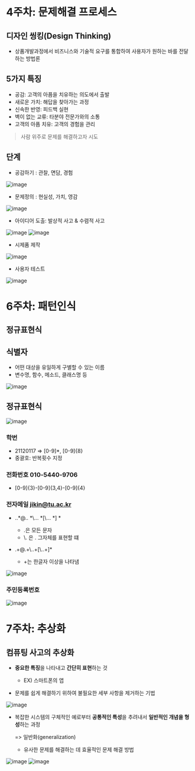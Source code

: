 # 4주차: 문제해결 프로세스

## 디자인 씽킹(Design Thinking)

- 상품개발과정에서 비즈니스와 기술적 요구를 통합하여 사용자가 원하는 바를 전달하는 방법론

## 5가지 특징

- 공감: 고객의 아픔을 치유하는 의도에서 출발
- 새로운 가치: 해답을 찾아가는 과정
- 신속한 반영: 피드백 실현
- 벽이 없는 교류: 타분야 전문가와의 소통
- 고객의 아픔 치유: 고객의 경험을 관리

>사람 위주로 문제를 해결하고자 시도

## 단계

- 공감하기 : 관찰, 면담, 경험

![image](https://user-images.githubusercontent.com/68841702/147636410-f80db259-4b3b-43ab-a075-322026b7b912.png)

- 문제정의 : 현실성, 가치, 영감

![image](https://user-images.githubusercontent.com/68841702/147636455-0fe27679-f697-4343-a61d-328c3afca682.png)

- 아이디어 도출: 발상적 사고 & 수렴적 사고

![image](https://user-images.githubusercontent.com/68841702/147636505-5f0c10f0-4cd1-4557-9d3b-2774c0863761.png)
![image](https://user-images.githubusercontent.com/68841702/147636513-67218516-1167-40ea-8a64-7084d793faca.png)

- 시제품 제작

![image](https://user-images.githubusercontent.com/68841702/147636582-e41b2291-d7bb-439d-9c6c-6cc73be0fea5.png)

- 사용자 테스트

![image](https://user-images.githubusercontent.com/68841702/147636618-97d9c861-6fa9-41af-90be-b5b6d929373c.png)



# 6주차: 패턴인식

## 정규표현식

## 식별자

- 어떤 대상을 유일하게 구별할 수 있는 이름
- 변수명, 함수, 메소드, 클래스명 등

![image](https://user-images.githubusercontent.com/68841702/147629877-0581ea52-5be1-4555-a844-df684b4fa86d.png)



## 정규표현식

![image](https://user-images.githubusercontent.com/68841702/147630011-f50a497c-d17c-4caf-8c2b-a518a4732962.png)

### 학번

- 21120117 => [0-9]*,   [0-9]{8}
- 중괄호:  반복횟수 지정  

### 전화번호 010-5440-9706

- [0-9]{3}-[0-9]{3,4}-[0-9]{4}

### 전자메일 jikin@tu.ac.kr

- ..*@.. *\\... *[\\... *] *
  - .은 모든 문자
  - \\. 은 . 그자체를 표현할 떄

- .+@.+\\..+[\\..+]*
  - +는 한글자 이상을 나타냄

![image](https://user-images.githubusercontent.com/68841702/147630245-b426bf44-5c38-44f8-bc8a-78894804b65f.png)

### 주민등록번호

![image](https://user-images.githubusercontent.com/68841702/147630271-1c85037b-2b5a-44f9-ba54-ed2db8194c96.png)



# 7주차: 추상화

## 컴퓨팅 사고의 추상화

- **중요한 특징**을 나타내고 **간단히 표현**하는 것
  - EX) 스마트폰의 앱



- 문제를 쉽게 해결하기 위하여 불필요한 세부 사항을 제거하는 기법

![image](https://user-images.githubusercontent.com/68841702/147637838-18cb0851-baca-46b4-bc9a-ebbd975e85e0.png)

- 복잡한 시스템의 구체적인 예로부터 **공통적인 특성**을 추려내서 **일반적인 개념을 형성**하는 과정

  => 일반화(generalization)

  - 유사한 문제를 해결하는 데 효율적인 문제 해결 방법

![image](https://user-images.githubusercontent.com/68841702/147638007-a842ee8b-df60-4aef-be0e-54b3ad49795e.png)
![image](https://user-images.githubusercontent.com/68841702/147638039-6e7a1fb2-1fef-478a-8d2d-b4a6aed34328.png)

